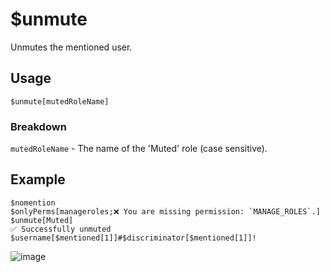 # $unmute
Unmutes the mentioned user.

## Usage
```
$unmute[mutedRoleName]
```

### Breakdown
`mutedRoleName` - The name of the 'Muted' role (case sensitive).

## Example
```
$nomention
$onlyPerms[manageroles;❌ You are missing permission: `MANAGE_ROLES`.]
$unmute[Muted]
✅ Successfully unmuted $username[$mentioned[1]]#$discriminator[$mentioned[1]]!
```

![image](https://user-images.githubusercontent.com/69215413/125666289-5aecf227-0ae0-455e-8779-8501307a0894.png)
